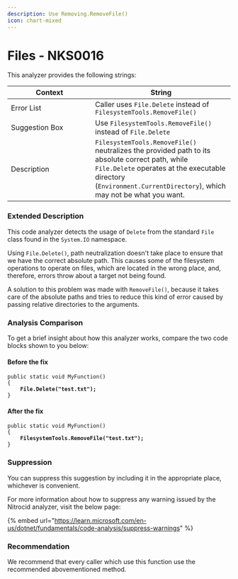 ```yaml
---
description: Use Removing.RemoveFile()
icon: chart-mixed
---
```


# Files - NKS0016

This analyzer provides the following strings:

<table><thead><tr><th width="174">Context</th><th>String</th></tr></thead><tbody><tr><td>Error List</td><td>Caller uses <code>File.Delete</code> instead of <code>FilesystemTools.RemoveFile()</code></td></tr><tr><td>Suggestion Box</td><td>Use <code>FilesystemTools.RemoveFile()</code> instead of <code>File.Delete</code></td></tr><tr><td>Description</td><td><code>FilesystemTools.RemoveFile()</code> neutralizes the provided path to its absolute correct path, while <code>File.Delete</code> operates at the executable directory (<code>Environment.CurrentDirectory</code>), which may not be what you want.</td></tr></tbody></table>

### Extended Description

This code analyzer detects the usage of `Delete` from the standard `File` class found in the `System.IO` namespace.

Using `File.Delete()`, path neutralization doesn't take place to ensure that we have the correct absolute path. This causes some of the filesystem operations to operate on files, which are located in the wrong place, and, therefore, errors throw about a target not being found.

A solution to this problem was made with `RemoveFile()`, because it takes care of the absolute paths and tries to reduce this kind of error caused by passing relative directories to the arguments.

### Analysis Comparison

To get a brief insight about how this analyzer works, compare the two code blocks shown to you below:

#### Before the fix

<pre class="language-csharp" data-title="Somewhere in your mod code..." data-line-numbers><code class="lang-csharp">public static void MyFunction()
{
<strong>    File.Delete("test.txt");
</strong>}
</code></pre>

#### After the fix

<pre class="language-csharp" data-title="Somewhere in your mod code..." data-line-numbers><code class="lang-csharp">public static void MyFunction()
{
<strong>    FilesystemTools.RemoveFile("test.txt");
</strong>}
</code></pre>

### Suppression

You can suppress this suggestion by including it in the appropriate place, whichever is convenient.

For more information about how to suppress any warning issued by the Nitrocid analyzer, visit the below page:

{% embed url="https://learn.microsoft.com/en-us/dotnet/fundamentals/code-analysis/suppress-warnings" %}

### Recommendation

We recommend that every caller which use this function use the recommended abovementioned method.
